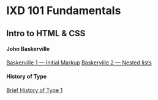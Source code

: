 # **IXD 101 Fundamentals**

## **Intro to HTML & CSS**

#### John Baskerville
[Baskerville 1 — Initial Markup](https://itsdangold.github.io/ixd101/baskerville1.html)
[Baskerville 2 — Nested lists](https://itsdangold.github.io/ixd101/baskerville2.html)
#### History of Type
[Brief History of Type 1](https://itsdangold.github.io/ixd101/history1.html)
